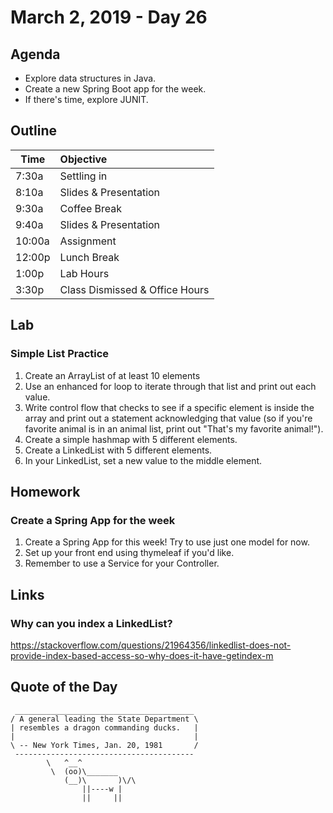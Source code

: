 # March 2, 2019 - Day 26


## Agenda

- Explore data structures in Java.
- Create a new Spring Boot app for the week. 
- If there's time, explore JUNIT. 

## Outline

| Time   | Objective                        |
| -------|:---------------------------------|
| 7:30a  | Settling in                      |
| 8:10a  | Slides & Presentation            |
| 9:30a  | Coffee Break                     |
| 9:40a  | Slides & Presentation            |
| 10:00a | Assignment                       |
| 12:00p | Lunch Break                      |
| 1:00p  | Lab Hours                        |
| 3:30p  | Class Dismissed & Office Hours   |

## Lab

### Simple List Practice 

1. Create an ArrayList of at least 10 elements
2. Use an enhanced for loop to iterate through that list and print out each value.
3. Write control flow that checks to see if a specific element is inside the array and print out a statement acknowledging that value (so if you're favorite animal is in an animal list, print out "That's my favorite animal!").
4. Create a simple hashmap with 5 different elements. 
5. Create a LinkedList with 5 different elements.
6. In your LinkedList, set a new value to the middle element. 

## Homework

### Create a Spring App for the week

1. Create a Spring App for this week! Try to use just one model for now.
2. Set up your front end using thymeleaf if you'd like. 
3. Remember to use a Service for your Controller. 


## Links

### Why can you index a LinkedList?

https://stackoverflow.com/questions/21964356/linkedlist-does-not-provide-index-based-access-so-why-does-it-have-getindex-m


## Quote of the Day 
```
 ________________________________________
/ A general leading the State Department \
| resembles a dragon commanding ducks.   |
|                                        |
\ -- New York Times, Jan. 20, 1981       /
 ----------------------------------------
        \   ^__^
         \  (oo)\_______
            (__)\       )\/\
                ||----w |
                ||     ||


```